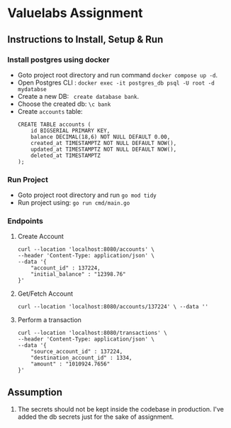 # Valuelabs Assignment

## Instructions to Install, Setup & Run

 ### Install postgres using docker
-  Goto project root directory and run command `docker compose up -d`. 
- Open Postgres CLI : `docker exec -it postgres_db psql -U root -d mydatabse`
- Create a new DB: ` create database bank`.
- Choose the created db: `\c bank`
- Create `accounts` table: 
    ```
    CREATE TABLE accounts (
        id BIGSERIAL PRIMARY KEY,
        balance DECIMAL(18,6) NOT NULL DEFAULT 0.00,
        created_at TIMESTAMPTZ NOT NULL DEFAULT NOW(),
        updated_at TIMESTAMPTZ NOT NULL DEFAULT NOW(),
        deleted_at TIMESTAMPTZ
    );
    ```
### Run Project
- Goto project root directory and run `go mod tidy`
- Run project using: `go run cmd/main.go` 

### Endpoints

1. Create Account
    ```
    curl --location 'localhost:8080/accounts' \
    --header 'Content-Type: application/json' \
    --data '{
        "account_id" : 137224,
        "initial_balance" : "12398.76"
    }'
    ```
2. Get/Fetch Account
    ```
    curl --location 'localhost:8080/accounts/137224' \ --data ''
    ```
3. Perform a transaction
    ```
    curl --location 'localhost:8080/transactions' \
    --header 'Content-Type: application/json' \
    --data '{
        "source_account_id" : 137224,
        "destination_account_id" : 1334,
        "amount" : "1010924.7656"
    }'
    ```
## Assumption

1. The secrets should not be kept inside the codebase in production. I've added the db secrets just for the sake of assignment. 
